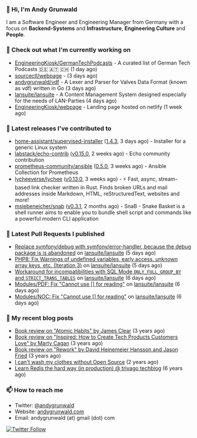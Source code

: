 ### 👋 Hi, I'm Andy Grunwald

I am a Software Engineer and Engineering Manager from Germany with a focus on **Backend-Systems** and **Infrastructure**, **Engineering Culture** and **People**.

### 👷 Check out what I'm currently working on


- [EngineeringKiosk/GermanTechPodcasts](https://github.com/EngineeringKiosk/GermanTechPodcasts) - A curated list of German Tech Podcasts 🇩🇪 🇦🇹 🇨🇭 (1 day ago)
- [sourcectl/webpage](https://github.com/sourcectl/webpage) -  (3 days ago)
- [andygrunwald/vdf](https://github.com/andygrunwald/vdf) - A Lexer and Parser for Valves Data Format (known as vdf) written in Go (3 days ago)
- [lansuite/lansuite](https://github.com/lansuite/lansuite) - A Content Management System designed especially for the needs of LAN-Parties (4 days ago)
- [EngineeringKiosk/webpage](https://github.com/EngineeringKiosk/webpage) - Landing page hosted on netlify (1 week ago)

### 🔭 Latest releases I've contributed to


- [home-assistant/supervised-installer](https://github.com/home-assistant/supervised-installer) ([1.4.3](https://github.com/home-assistant/supervised-installer/releases/tag/1.4.3), 3 days ago) - Installer for a generic Linux system
- [labstack/echo-contrib](https://github.com/labstack/echo-contrib) ([v0.15.0](https://github.com/labstack/echo-contrib/releases/tag/v0.15.0), 2 weeks ago) - Echo community contribution
- [prometheus-community/ansible](https://github.com/prometheus-community/ansible) ([0.5.0](https://github.com/prometheus-community/ansible/releases/tag/0.5.0), 3 weeks ago) - Ansible Collection for Prometheus
- [lycheeverse/lychee](https://github.com/lycheeverse/lychee) ([v0.13.0](https://github.com/lycheeverse/lychee/releases/tag/v0.13.0), 3 weeks ago) - ⚡ Fast, async, stream-based link checker written in Rust. Finds broken URLs and mail addresses inside Markdown, HTML, reStructuredText, websites and more!
- [msiebeneicher/snab](https://github.com/msiebeneicher/snab) ([v0.3.1](https://github.com/msiebeneicher/snab/releases/tag/v0.3.1), 2 months ago) - SnaB - Snake Basket is a shell runner aims to enable you to bundle shell script and commands like a powerful modern CLI application

### 🔨 Latest Pull Requests I published


- [Replace symfony/debug with symfony/error-handler, because the debug package is is abandoned](https://github.com/lansuite/lansuite/pull/636) on [lansuite/lansuite](https://github.com/lansuite/lansuite) (5 days ago)
- [PHP8: Fix Warnings of undefined variables, early access, unknown array keys, etc. (Iteration 3)](https://github.com/lansuite/lansuite/pull/635) on [lansuite/lansuite](https://github.com/lansuite/lansuite) (5 days ago)
- [Workaround for incompatibilities with SQL Mode `ONLY_FULL_GROUP_BY` and `STRICT_TRANS_TABLES`](https://github.com/lansuite/lansuite/pull/634) on [lansuite/lansuite](https://github.com/lansuite/lansuite) (6 days ago)
- [Modules/PDF: Fix &#34;Cannot use [] for reading&#34;](https://github.com/lansuite/lansuite/pull/633) on [lansuite/lansuite](https://github.com/lansuite/lansuite) (6 days ago)
- [Modules/NOC: Fix &#34;Cannot use [] for reading&#34;](https://github.com/lansuite/lansuite/pull/632) on [lansuite/lansuite](https://github.com/lansuite/lansuite) (6 days ago)

### 📝 My recent blog posts


- [Book review on &#34;Atomic Habits&#34; by James Clear](https://andygrunwald.com/blog/book-review-on-atomic-habits-by-james-clear/) (3 years ago)
- [Book review on &#34;Inspired: How to Create Tech Products Customers Love&#34; by Marty Cagan](https://andygrunwald.com/blog/book-review-on-inspired-how-to-create-tech-products-customers-love-by-marty-cagan/) (3 years ago)
- [Book review on &#34;Rework&#34; by David Heinemeier Hansson and Jason Fried](https://andygrunwald.com/blog/book-review-on-rework-by-david-heinemeier-hansson-and-jason-fried/) (3 years ago)
- [I can&#39;t wash my clothes without Open Source](https://andygrunwald.com/blog/i-cant-wash-my-clothes-without-open-source/) (2 years ago)
- [Learn Redis the hard way (in production) @ trivago techblog](https://andygrunwald.com/blog/learn-redis-the-hard-way-in-production-trivago-techblog/) (6 years ago)

### 📫 How to reach me

- Twitter: [@andygrunwald](https://twitter.com/andygrunwald)
- Website: [andygrunwald.com](https://andygrunwald.com)
- Email: andygrunwald (at) gmail (dot) com

[![Twitter Follow](https://img.shields.io/twitter/follow/andygrunwald?label=Follow&style=social)](https://twitter.com/andygrunwald)
